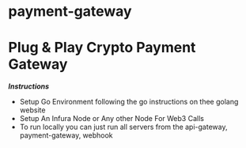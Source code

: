 # payment-gateway

# Plug & Play Crypto Payment Gateway

***Instructions***
- Setup Go Environment following the go instructions on thee golang website
- Setup An Infura Node or Any other Node For Web3 Calls
- To run locally you can just run all servers from the api-gateway, payment-gateway, webhook